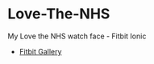 # Love-The-NHS
My Love the NHS watch face - Fitbit Ionic

* [Fitbit Gallery](https://gallery.fitbit.com/details/56e2957e-a283-4b99-8514-536c95e151fc/)
